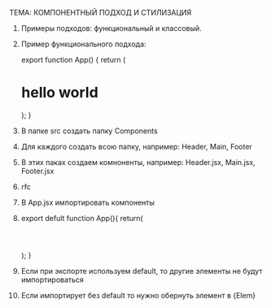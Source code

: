 ТЕМА: КОМПОНЕНТНЫЙ ПОДХОД И СТИЛИЗАЦИЯ
1. Примеры подходов: функциональный и классовый.
2. Пример функционального подхода:

    export function App() {
        return (
            <div>
                <h1>hello world</h1>
            </div>
        );
    }
3. В папке src создать папку Components
4. Для каждого создать всою папку, например: Header, Main, Footer
5. В этих паках создаем комноненты, например: Header.jsx, Main.jsx, Footer.jsx
6. rfc
7. В App.jsx импортировать компоненты
8. export defult function App(){
    return(
        <div className="container">
            <Header/>
            <Main/>
            <Footer/>
        </div>
    );
}
9. Если при экспорте используем default, то другие элементы не будут импортироваться
10. Если импортирует без default то нужно обернуть элемент в {Elem}